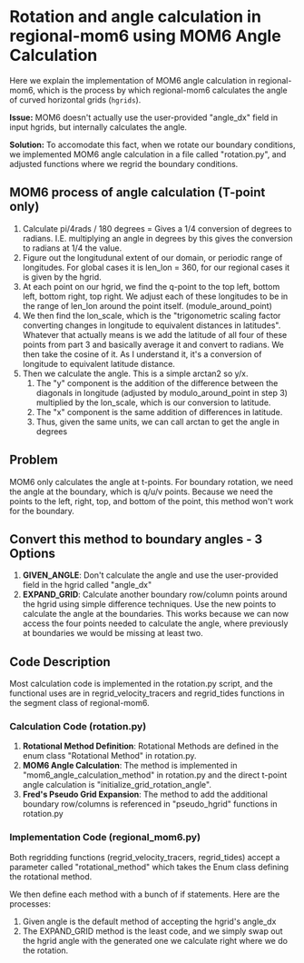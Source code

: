 # Rotation and angle calculation in regional-mom6 using MOM6 Angle Calculation

Here we explain the implementation of MOM6 angle calculation in regional-mom6, which is the process by which regional-mom6 calculates the angle of curved horizontal grids (``hgrids``).

**Issue:** MOM6 doesn't actually use the user-provided "angle_dx" field in input hgrids, but internally calculates the angle. 

**Solution:** To accomodate this fact, when we rotate our boundary conditions, we implemented MOM6 angle calculation in a file called "rotation.py", and adjusted functions where we regrid the boundary conditions.


## MOM6 process of angle calculation (T-point only)
1. Calculate pi/4rads / 180 degrees  = Gives a 1/4 conversion of degrees to radians. I.E. multiplying an angle in degrees by this gives the conversion to radians at 1/4 the value. 
2. Figure out the longitudunal extent of our domain, or periodic range of longitudes. For global cases it is len_lon = 360, for our regional cases it is given by the hgrid.
3. At each point on our hgrid, we find the q-point to the top left, bottom left, bottom right, top right. We adjust each of these longitudes to be in the range of len_lon around the point itself. (module_around_point)
4. We then find the lon_scale, which is the "trigonometric scaling factor converting changes in longitude to equivalent distances in latitudes". Whatever that actually means is we add the latitude of all four of these points from part 3 and basically average it and convert to radians. We then take the cosine of it. As I understand it, it's a conversion of longitude to equivalent latitude distance. 
5. Then we calculate the angle. This is a simple arctan2 so y/x. 
    1. The "y" component is the addition of the difference between the diagonals in longitude (adjusted by modulo_around_point in step 3) multiplied by the lon_scale, which is our conversion to latitude.
    2. The "x" component is the same addition of differences in latitude.
    3. Thus, given the same units, we can call arctan to get the angle in degrees


## Problem
MOM6 only calculates the angle at t-points. For boundary rotation, we need the angle at the boundary, which is q/u/v points. Because we need the points to the left, right, top, and bottom of the point, this method won't work for the boundary.


## Convert this method to boundary angles - 3 Options
1. **GIVEN_ANGLE**: Don't calculate the angle and use the user-provided field in the hgrid called "angle_dx"
2. **EXPAND_GRID**: Calculate another boundary row/column points around the hgrid using simple difference techniques. Use the new points to calculate the angle at the boundaries. This works because we can now access the four points needed to calculate the angle, where previously at boundaries we would be missing at least two. 


## Code Description

Most calculation code is implemented in the rotation.py script, and the functional uses are in regrid_velocity_tracers and regrid_tides functions in the segment class of regional-mom6.


### Calculation Code (rotation.py)
1. **Rotational Method Definition**:  Rotational Methods are defined in the enum class "Rotational Method" in rotation.py.
2. **MOM6 Angle Calculation**: The method is implemented in "mom6_angle_calculation_method" in rotation.py and the direct t-point angle calculation is "initialize_grid_rotation_angle". 
3. **Fred's Pseudo Grid Expansion**: The method to add the additional boundary row/columns is referenced in "pseudo_hgrid" functions in rotation.py

### Implementation Code (regional_mom6.py)
Both regridding functions (regrid_velocity_tracers, regrid_tides) accept a parameter called "rotational_method" which takes the Enum class defining the rotational method.

We then define each method with a bunch of if statements. Here are the processes:

1. Given angle is the default method of accepting the hgrid's angle_dx
2. The EXPAND_GRID method is the least code, and we simply swap out the hgrid angle with the generated one we calculate right where we do the rotation.
